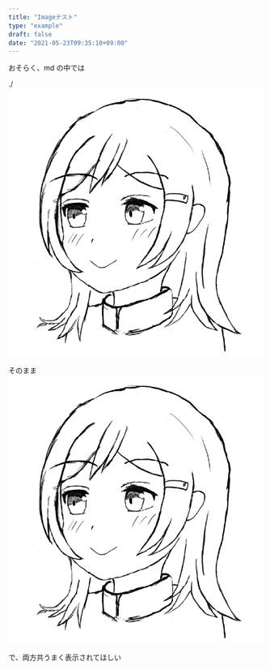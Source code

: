 ```yaml
---
title: "Imageテスト"
type: "example"
draft: false
date: "2021-05-23T09:35:10+09:00"
---
```


おそらく、md の中では

./
![./ pattern](./uta8a.png)

そのまま
![そのまま pattern](uta8a.png)

で、両方共うまく表示されてほしい
